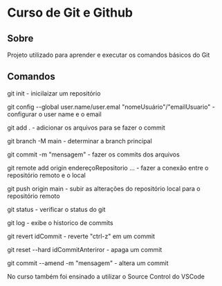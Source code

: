 <h1>Curso de Git e Github</h1>

<h2>Sobre</h2>

<p>Projeto utilizado para aprender e executar os comandos básicos do Git</p>

## Comandos
<div>
    <p>git init - inicilaizar um repositório</p>
    <p>git config --global user.name/user.emal "nomeUsuário"/"emailUsuario"  - configurar o user name e o email</p>
    <p>git add . - adicionar os arquivos para se fazer o commit</p>
    <p>git branch -M main - determinar a branch principal</p>
    <p>git commit -m "mensagem" - fazer os commits dos arquivos</p>
    <p>git remote add origin endereçoRepositorio ... - fazer a conexão entre o repositório remoto e o local</p>
    <p>git push origin main - subir as alterações do repositório local para o repositório remoto</p>
    <p>git status - verificar o status do git</p>
    <p>git log - exibe o historico de commits</p>
    <p>git revert idCommit - reverte "ctrl-z" em um commit</p>
    <p>git reset --hard idCommitAnteriror - apaga um commit</p>
    <p>git commit --amend -m "mensagem" - altera um commit</p>
</div>

<p>No curso também foi ensinado a utilizar o Source Control do VSCode</p>
